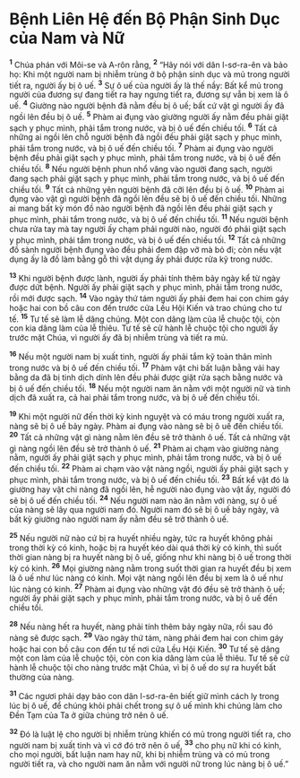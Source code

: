 # Bệnh Liên Hệ đến Bộ Phận Sinh Dục của Nam và Nữ
<sup><b>1</b></sup> Chúa phán với Môi-se và A-rôn rằng, <sup><b>2</b></sup> “Hãy nói với dân I-sơ-ra-ên và bảo họ: Khi một người nam bị nhiễm trùng ở bộ phận sinh dục và mủ trong người tiết ra, người ấy bị ô uế. <sup><b>3</b></sup> Sự ô uế của người ấy là thế nầy: Bất kể mủ trong người của đương sự đang tiết ra hay ngưng tiết ra, đương sự vẫn bị xem là ô uế. <sup><b>4</b></sup> Giường nào người bệnh đã nằm đều bị ô uế; bất cứ vật gì người ấy đã ngồi lên đều bị ô uế. <sup><b>5</b></sup> Phàm ai đụng vào giường người ấy nằm đều phải giặt sạch y phục mình, phải tắm trong nước, và bị ô uế đến chiều tối. <sup><b>6</b></sup> Tất cả những ai ngồi lên chỗ người bệnh đã ngồi đều phải giặt sạch y phục mình, phải tắm trong nước, và bị ô uế đến chiều tối. <sup><b>7</b></sup> Phàm ai đụng vào người bệnh đều phải giặt sạch y phục mình, phải tắm trong nước, và bị ô uế đến chiều tối. <sup><b>8</b></sup> Nếu người bệnh phun nhổ văng vào người đang sạch, người đang sạch phải giặt sạch y phục mình, phải tắm trong nước, và bị ô uế đến chiều tối. <sup><b>9</b></sup> Tất cả những yên người bệnh đã cỡi lên đều bị ô uế. <sup><b>10</b></sup> Phàm ai đụng vào vật gì người bệnh đã ngồi lên đều sẽ bị ô uế đến chiều tối. Những ai mang bất kỳ món đồ nào người bệnh đã ngồi lên đều phải giặt sạch y phục mình, phải tắm trong nước, và bị ô uế đến chiều tối. <sup><b>11</b></sup> Nếu người bệnh chưa rửa tay mà tay người ấy chạm phải người nào, người đó phải giặt sạch y phục mình, phải tắm trong nước, và bị ô uế đến chiều tối. <sup><b>12</b></sup> Tất cả những đồ sành người bệnh đụng vào đều phải đem đập vỡ mà bỏ đi; còn nếu vật dụng ấy là đồ làm bằng gỗ thì vật dụng ấy phải được rửa kỹ trong nước.

<sup><b>13</b></sup> Khi người bệnh được lành, người ấy phải tính thêm bảy ngày kể từ ngày được dứt bệnh. Người ấy phải giặt sạch y phục mình, phải tắm trong nước, rồi mới được sạch. <sup><b>14</b></sup> Vào ngày thứ tám người ấy phải đem hai con chim gáy hoặc hai con bồ câu con đến trước cửa Lều Hội Kiến và trao chúng cho tư tế. <sup><b>15</b></sup> Tư tế sẽ làm lễ dâng chúng. Một con dâng làm của lễ chuộc tội, còn con kia dâng làm của lễ thiêu. Tư tế sẽ cử hành lễ chuộc tội cho người ấy trước mặt Chúa, vì người ấy đã bị nhiễm trùng và tiết ra mủ.

<sup><b>16</b></sup> Nếu một người nam bị xuất tinh, người ấy phải tắm kỹ toàn thân mình trong nước và bị ô uế đến chiều tối. <sup><b>17</b></sup> Phàm vật chi bất luận bằng vải hay bằng da đã bị tinh dịch dính lên đều phải được giặt rửa sạch bằng nước và bị ô uế đến chiều tối. <sup><b>18</b></sup> Nếu một người nam ăn nằm với một người nữ và tinh dịch đã xuất ra, cả hai phải tắm trong nước, và bị ô uế đến chiều tối.

<sup><b>19</b></sup> Khi một người nữ đến thời kỳ kinh nguyệt và có máu trong người xuất ra, nàng sẽ bị ô uế bảy ngày. Phàm ai đụng vào nàng sẽ bị ô uế đến chiều tối. <sup><b>20</b></sup> Tất cả những vật gì nàng nằm lên đều sẽ trở thành ô uế. Tất cả những vật gì nàng ngồi lên đều sẽ trở thành ô uế. <sup><b>21</b></sup> Phàm ai chạm vào giường nàng nằm, người ấy phải giặt sạch y phục mình, phải tắm trong nước, và bị ô uế đến chiều tối. <sup><b>22</b></sup> Phàm ai chạm vào vật nàng ngồi, người ấy phải giặt sạch y phục mình, phải tắm trong nước, và bị ô uế đến chiều tối. <sup><b>23</b></sup> Bất kể vật đó là giường hay vật chi nàng đã ngồi lên, hễ người nào đụng vào vật ấy, người đó sẽ bị ô uế đến chiều tối. <sup><b>24</b></sup> Nếu người nam nào ăn nằm với nàng, sự ô uế của nàng sẽ lây qua người nam đó. Người nam đó sẽ bị ô uế bảy ngày, và bất kỳ giường nào người nam ấy nằm đều sẽ trở thành ô uế.

<sup><b>25</b></sup> Nếu người nữ nào cứ bị ra huyết nhiều ngày, tức ra huyết không phải trong thời kỳ có kinh, hoặc bị ra huyết kéo dài quá thời kỳ có kinh, thì suốt thời gian nàng bị ra huyết nàng bị ô uế, giống như khi nàng bị ô uế trong thời kỳ có kinh. <sup><b>26</b></sup> Mọi giường nàng nằm trong suốt thời gian ra huyết đều bị xem là ô uế như lúc nàng có kinh. Mọi vật nàng ngồi lên đều bị xem là ô uế như lúc nàng có kinh. <sup><b>27</b></sup> Phàm ai đụng vào những vật đó đều sẽ trở thành ô uế; người ấy phải giặt sạch y phục mình, phải tắm trong nước, và bị ô uế đến chiều tối.

<sup><b>28</b></sup> Nếu nàng hết ra huyết, nàng phải tính thêm bảy ngày nữa, rồi sau đó nàng sẽ được sạch. <sup><b>29</b></sup> Vào ngày thứ tám, nàng phải đem hai con chim gáy hoặc hai con bồ câu con đến tư tế nơi cửa Lều Hội Kiến. <sup><b>30</b></sup> Tư tế sẽ dâng một con làm của lễ chuộc tội, còn con kia dâng làm của lễ thiêu. Tư tế sẽ cử hành lễ chuộc tội cho nàng trước mặt Chúa, vì bị ô uế do sự ra huyết bất thường của nàng.

<sup><b>31</b></sup> Các ngươi phải dạy bảo con dân I-sơ-ra-ên biết giữ mình cách ly trong lúc bị ô uế, để chúng khỏi phải chết trong sự ô uế mình khi chúng làm cho Ðền Tạm của Ta ở giữa chúng trở nên ô uế.

<sup><b>32</b></sup> Ðó là luật lệ cho người bị nhiễm trùng khiến có mủ trong người tiết ra, cho người nam bị xuất tinh và vì cớ đó trở nên ô uế, <sup><b>33</b></sup> cho phụ nữ khi có kinh, cho mọi người, bất luận nam hay nữ, khi bị nhiễm trùng và có mủ trong người tiết ra, và cho người nam ăn nằm với người nữ trong lúc nàng bị ô uế.”